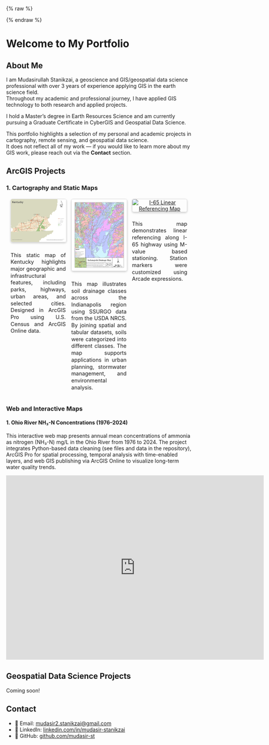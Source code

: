 {% raw %}
<style>
.maps-row {
  display: flex;
  flex-wrap: wrap;
  gap: 15px;
  justify-content: center;
  margin-top: 20px;
}

.maps-row div {
  max-width: 150px;      /* thumbnail size */
  text-align: center;
  flex: 1 1 150px;       /* allows shrink/grow in row */
}

.maps-row img {
  width: 100%;           /* fills container */
  height: auto;
  border: 1px solid #ddd;
  border-radius: 5px;
  box-shadow: 0 2px 5px rgba(0,0,0,0.2);
  margin-bottom: 8px;
  cursor: pointer;
}

/* Added for description text */
.maps-row p {
  text-align: justify;
  font-size: 0.9rem; /* optional, makes text a bit smaller for thumbnails */
  line-height: 1.3;
}
</style>
{% endraw %}



# Welcome to My Portfolio 

## About Me

I am Mudasirullah Stanikzai, a geoscience and GIS/geospatial data science professional with over 3 years of experience applying GIS in the earth science field.  
Throughout my academic and professional journey, I have applied GIS technology to both research and applied projects.  

I hold a Master’s degree in Earth Resources Science and am currently pursuing a Graduate Certificate in CyberGIS and Geospatial Data Science.  

This portfolio highlights a selection of my personal and academic projects in cartography, remote sensing, and geospatial data science.  
It does not reflect all of my work — if you would like to learn more about my GIS work, please reach out via the **Contact** section.  

## ArcGIS Projects
### 1. Cartography and Static Maps


<div class="maps-row">

  <!-- Map 1 -->
  <div class="map-item">
    <a href="assets/img/Kentucky_Static_Map.jpg" class="glightbox" data-title="Kentucky Static Map">
      <img src="assets/img/Kentucky_Static_Map.jpg" alt="Kentucky Static Map" class="map-thumb">  
    </a>
    <p>
      This static map of Kentucky highlights major geographic and infrastructural features, 
      including parks, highways, urban areas, and selected cities. Designed in ArcGIS Pro 
      using U.S. Census and ArcGIS Online data.
    </p>
  </div>

  <!-- Map 2 -->
  <div class="map-item">
    <a href="assets/img/Indianapolis_Drainage_Map.jpg" class="glightbox" data-title="Indianapolis Soil Drainage Map">
      <img src="assets/img/Indianapolis_Drainage_Map.jpg" alt="Indianapolis Soil Drainage Map" class="map-thumb">
    </a>
    <p>
      This map illustrates soil drainage classes across the Indianapolis region using SSURGO data 
      from the USDA NRCS. By joining spatial and tabular datasets, soils were categorized into different classes.
      The map supports applications in urban planning, stormwater management, and environmental analysis.
    </p>
  </div>

  <!-- Map 3 -->
  <div class="map-item">
    <a href="assets/img/I-65_Linear_Referencing_Map.jpg" class="glightbox" data-title="I-65 Linear Referencing Map">
      <img src="assets/img/I-65_Linear_Referencing_Map.jpg" alt="I-65 Linear Referencing Map" class="map-thumb">
    </a>
    <p>
      This map demonstrates linear referencing along I-65 highway using M-value based stationing. Station markers were customized using Arcade expressions. 
    </p>
  </div>

</div>



### Web and Interactive Maps
####  1. Ohio River NH₃-N Concentrations (1976–2024)
 
This interactive web map presents annual mean concentrations of ammonia as nitrogen (NH₃-N) mg/L in the Ohio River from 1976 to 2024. The project integrates Python-based data cleaning (see files and data in the repository), ArcGIS Pro for spatial processing, temporal analysis with time-enabled layers, and web GIS publishing via ArcGIS Online to visualize long-term water quality trends.
<iframe 
  src="https://univofillinois.maps.arcgis.com/apps/mapviewer/index.html?webmap=2fff2b5c34ba475aac118e481e43f316" 
  width="700" 
  height="500" 
  frameborder="0" 
  style="border:0;" 
  allowfullscreen>
</iframe>






## Geospatial Data Science Projects

Coming soon!



## Contact
- 📩 Email: [mudasir2.stanikzai@gmail.com](mailto:mudasir2.stanikzai@gmail.com)  
- 🔗 LinkedIn: [linkedin.com/in/mudasir-stanikzai](https://linkedin.com/in/mudasir-stanikzai)  
- 🐙 GitHub: [github.com/mudasir-st](https://github.com/mudasir-st/portfolio) 

